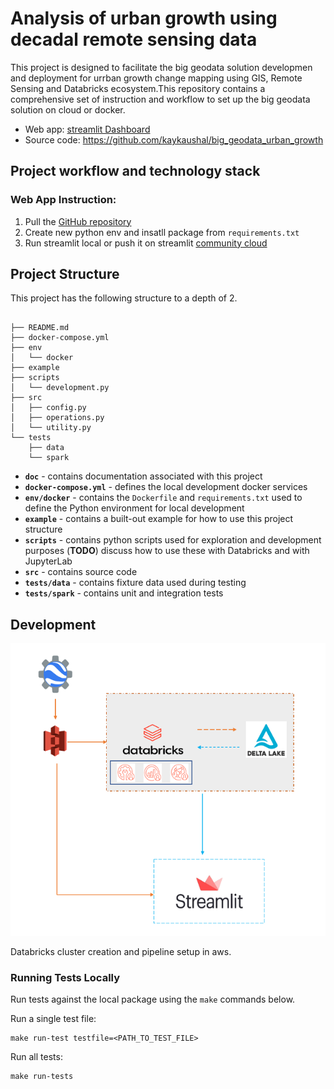 # Analysis of urban growth using decadal remote sensing data

This project is designed to facilitate the big geodata solution developmen and deployment for urrban growth change mapping using GIS, Remote Sensing and Databricks ecosystem.This repository contains a comprehensive set of instruction and workflow to set up the big geodata solution on cloud or docker.

- Web app: [streamlit Dashboard](https://kaykaushal-big-geodata-urban-growth-streamlit-app-w3prjd.streamlit.app/)
- Source code: <https://github.com/kaykaushal/big_geodata_urban_growth>

## Project workflow and technology stack
### Web App Instruction:

1. Pull the [GitHub repository](https://github.com/kaykaushal/big_geodata_urban_growth)
2. Create new python env and insatll package from ```requirements.txt```
3. Run streamlit local or push it on streamlit [community cloud](https://streamlit.io/cloud)

## Project Structure

This project has the following structure to a depth of 2.

```

├── README.md
├── docker-compose.yml
├── env
│   └── docker
├── example
├── scripts
│   └── development.py
├── src
│   ├── config.py
│   ├── operations.py
│   └── utility.py
└── tests
    ├── data
    └── spark
```

- **`doc`** - contains documentation associated with this project
- **`docker-compose.yml`** - defines the local development docker services
- **`env/docker`** - contains the `Dockerfile` and `requirements.txt` used to define the Python environment for local development
- **`example`** - contains a built-out example for how to use this project structure
- **`scripts`** - contains python scripts used for exploration and development purposes (**TODO**) discuss how to use these with Databricks and with JupyterLab
- **`src`** - contains source code
- **`tests/data`** - contains fixture data used during testing
- **`tests/spark`** - contains unit and integration tests


## Development

![](https://github.com/kaykaushal/big_geodata_urban_growth/blob/439e59efd9e20028f4e731c347334d72b80ae7d9/Picture%201.png)

Databricks cluster creation and pipeline setup in aws.

### Running Tests Locally

Run tests against the local package using the `make` commands below.

Run a single test file:

```
make run-test testfile=<PATH_TO_TEST_FILE>
```

Run all tests:

```
make run-tests
```
